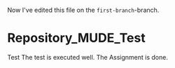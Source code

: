 Now I've edited this file on the `first-branch`-branch.
# Repository_MUDE_Test
Test
The test is executed well. The Assignment is done.
